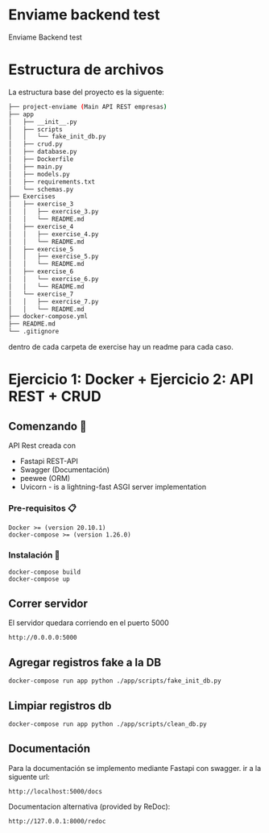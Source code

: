 # Enviame backend test

Enviame Backend test



# Estructura de archivos 

La estructura base del proyecto es la siguente:

```bash
├── project-enviame (Main API REST empresas)
├── app
│   ├── __init__.py
│   ├── scripts
│   │   └── fake_init_db.py
│   ├── crud.py
│   ├── database.py
│   ├── Dockerfile
│   ├── main.py
│   ├── models.py
│   ├── requirements.txt
│   └── schemas.py
├── Exercises
│   ├── exercise_3
│   │   ├── exercise_3.py
│   │   └── README.md
│   ├── exercise_4
│   │   ├── exercise_4.py
│   │   └── README.md
│   ├── exercise_5
│   │   ├── exercise_5.py
│   │   └── README.md
│   ├── exercise_6
│   │   └── exercise_6.py
│   │   └── README.md
│   └── exercise_7
│   │   ├── exercise_7.py
│   │   └── README.md
├── docker-compose.yml
├── README.md
└── .gitignore
```
dentro de cada carpeta  de exercise hay un readme para cada caso.


# Ejercicio 1: Docker  + Ejercicio 2: API REST + CRUD


## Comenzando 🚀

API Rest creada con

- Fastapi REST-API
- Swagger (Documentación)
- peewee (ORM)
- Uvicorn - is a lightning-fast ASGI server implementation


### Pre-requisitos 📋



```
Docker >= (version 20.10.1)
docker-compose >= (version 1.26.0)
```

### Instalación 🔧


```
docker-compose build
docker-compose up
```

## Correr servidor
El servidor quedara corriendo en el puerto 5000
```
http://0.0.0.0:5000
```

## Agregar registros fake a la DB
```
docker-compose run app python ./app/scripts/fake_init_db.py
```

## Limpiar registros db
```
docker-compose run app python ./app/scripts/clean_db.py
```

##  Documentación


Para la documentación se implemento mediante Fastapi con swagger. 
ir a la siguente url:



```
http://localhost:5000/docs
```




Documentacion alternativa (provided by ReDoc):

```
http://127.0.0.1:8000/redoc
```
